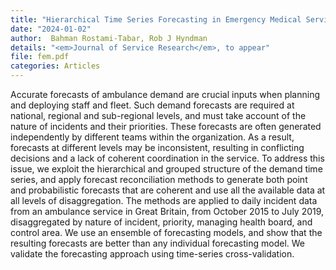 ```yaml
---
title: "Hierarchical Time Series Forecasting in Emergency Medical Services"
date: "2024-01-02"
author:  Bahman Rostami-Tabar, Rob J Hyndman
details: "<em>Journal of Service Research</em>, to appear"
file: fem.pdf
categories: Articles
---
```


Accurate forecasts of ambulance demand are crucial inputs when planning and deploying staff and fleet. Such demand forecasts are required at national, regional and sub-regional levels, and must take account of the nature of incidents and their priorities. These forecasts are often generated independently by different teams within the organization. As a result, forecasts at different levels may be inconsistent, resulting in conflicting decisions and a lack of coherent coordination in the service. To address this issue, we exploit the hierarchical and grouped structure of the demand time series, and apply forecast reconciliation methods to generate both point and probabilistic forecasts that are coherent and use all the available data at all levels of disaggregation. The methods are applied to daily incident data from an ambulance service in Great Britain, from October 2015 to July 2019, disaggregated by nature of incident, priority, managing health board, and control area. We use an ensemble of forecasting models, and show that the resulting forecasts are better than any individual forecasting model. We validate the forecasting approach using time-series cross-validation.
